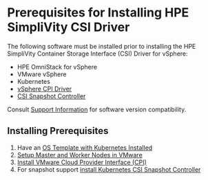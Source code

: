 # Prerequisites for Installing HPE SimpliVity CSI Driver

The following software must be installed prior to installing the HPE SimpliVity Container Storage Interface (CSI) Driver for vSphere:

* HPE OmniStack for vSphere
* VMware vSphere
* Kubernetes
* [vSphere CPI Driver](https://github.com/kubernetes/cloud-provider-vsphere/blob/master/docs/book/tutorials/kubernetes-on-vsphere-with-kubeadm.md)
* [CSI Snapshot Controller](https://github.com/kubernetes-csi/external-snapshotter)

Consult [Support Information](../../support-information.md) for software version compatibility.

## Installing Prerequisites

1. Have an [OS Template with Kubernetes Installed](setup-base-template.md)
2. [Setup Master and Worker Nodes in VMware](setup-master-and-worker-nodes.md)
3. [Install VMware Cloud Provider Interface (CPI)](install-cpi.md)
4. For snapshot support [install Kubernetes CSI Snapshot Controller](install-csi-snapshot-controller.md)
